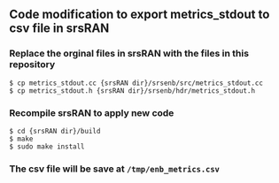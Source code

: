 ## Code modification to export metrics_stdout to csv file in srsRAN
### Replace the orginal files in srsRAN with the files in this repository
    $ cp metrics_stdout.cc {srsRAN dir}/srsenb/src/metrics_stdout.cc
    $ cp metrics_stdout.h {srsRAN dir}/srsenb/hdr/metrics_stdout.h
### Recompile srsRAN to apply new code
    $ cd {srsRAN dir}/build
    $ make
    $ sudo make install

### The csv file will be save at `/tmp/enb_metrics.csv`
